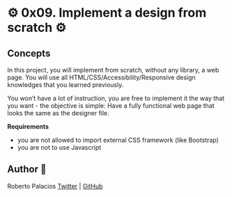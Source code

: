 # :gear: 0x09. Implement a design from scratch :gear:

## Concepts

In this project, you will implement from scratch, without any library, a web page. You will use all HTML/CSS/Accessibility/Responsive design knowledges that you learned previously.

You won’t have a lot of instruction, you are free to implement it the way that you want - the objective is simple: Have a fully functional web page that looks the same as the designer file.


**Requirements**

- you are not allowed to import external CSS framework (like Bootstrap)
- you are not to use Javascript

## Author :book:

Roberto Palacios [Twitter](https://twitter.com/robpalacios11) | [GitHub](https://github.com/robpalacios1)
